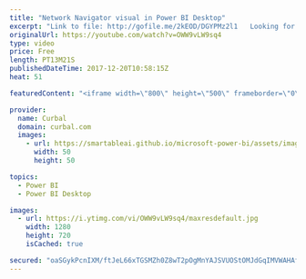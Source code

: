 ```yaml
---
title: "Network Navigator visual in Power BI Desktop"
excerpt: "Link to file: http://gofile.me/2kEOD/DGYPMz2l1   Looking for a download file? Go to our Download Center: https://curbal.com/donwload-center  SUBSCRIBE to learn more about Power and Excel BI! https://www.youtube.com/channel/UCJ7UhloHSA4wAqPzyi6TOkw?sub_confirmation=1  Our PLAYLISTS: - Join our DAX Fridays!"
originalUrl: https://youtube.com/watch?v=OWW9vLW9sq4
type: video
price: Free
length: PT13M21S
publishedDateTime: 2017-12-20T10:58:15Z
heat: 51

featuredContent: "<iframe width=\"800\" height=\"500\" frameborder=\"0\" src=\"https://www.youtube.com/embed/OWW9vLW9sq4\" allow=\"accelerometer; autoplay; encrypted-media; gyroscope; picture-in-picture\" allowfullscreen></iframe>"

provider:
  name: Curbal
  domain: curbal.com
  images:
    - url: https://smartableai.github.io/microsoft-power-bi/assets/images/organizations/curbal.com-50x50.jpg
      width: 50
      height: 50

topics:
  - Power BI
  - Power BI Desktop

images:
  - url: https://i.ytimg.com/vi/OWW9vLW9sq4/maxresdefault.jpg
    width: 1280
    height: 720
    isCached: true

secured: "oaSGykPcnIXM/ftJeL66xTGSMZh0Z8wT2pOgMnYAJSVUOStOMJdGqIMVWAHAf9lWYV5z6IM9Wr/ekPwobzmFaM+/wIcr/yEjcCE/20mGMn2ORB8vhy8ZcZ+ynAoRIbapeNpQljYqC1Q/xIfhtHvsZ54DcC54x629EUdpNloqBYA+38uSr/Lzxz1YaOBmSzWLFSzq80e8FqKccIlfCM7aOcCBuhvKUb9ccT6sKu+M21MaX6r8nkjrWq9+w40jXLVb70W4A7B5jU04/2cuE9pwF2uWFLrdkpprQlj2jdLKlm1xMNg8EwAMktGPAVHQVAiGVwQ+lcayFiZ+g8dch7pXLQ2MMWZg3N8qc+z4Vw94tHCXLyjZBa3Aw+y+D6O16c/rxrmVMrf6ZVUG89ScSsYQoEs20TfJkzhxBwDvVkHUOlk=;/ToqbizKEqptXQsMwW4YMw=="
---
```


